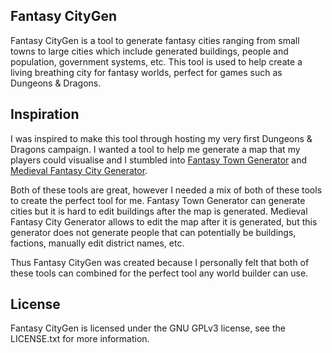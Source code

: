 ## Fantasy CityGen
Fantasy CityGen is a tool to generate fantasy cities ranging from small towns to large cities which include generated buildings, people and population, government systems, etc. This tool is used to help create a living breathing city for fantasy worlds, perfect for games such as Dungeons & Dragons.

## Inspiration
I was inspired to make this tool through hosting my very first Dungeons & Dragons campaign. I wanted a tool to help me generate a map that my players could visualise and I stumbled into [Fantasy Town Generator](https://www.fantasytowngenerator.com/) and [Medieval Fantasy City Generator](https://watabou.itch.io/medieval-fantasy-city-generator). 

Both of these tools are great, however I needed a mix of both of these tools to create the perfect tool for me. Fantasy Town Generator can generate cities but it is hard to edit buildings after the map is generated. Medieval Fantasy City Generator allows to edit the map after it is generated, but this generator does not generate people that can potentially be buildings, factions, manually edit district names, etc. 

Thus Fantasy CityGen was created because I personally felt that both of these tools can combined for the perfect tool any world builder can use.

## License
Fantasy CityGen is licensed under the GNU GPLv3 license, see the LICENSE.txt for more information.
